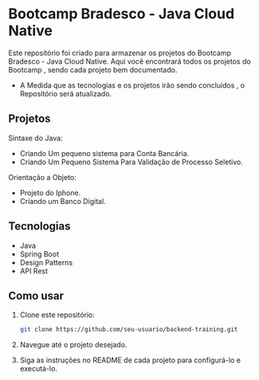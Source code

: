 # Bootcamp Bradesco - Java Cloud Native

Este repositório foi criado para armazenar os projetos do Bootcamp Bradesco - Java Cloud Native. Aqui você encontrará todos os projetos do Bootcamp , sendo cada projeto bem documentado.

- A Medida que as tecnologias e os projetos irão sendo concluídos , o Repositório será atualizado.

## Projetos

Sintaxe do Java:
- Criando Um pequeno sistema para Conta Bancária.
- Criando Um Pequeno Sistema Para Validação de Processo Seletivo.

Orientação a Objeto:
- Projeto do Iphone.
- Criando um Banco Digital.

## Tecnologias

- Java
- Spring Boot
- Design Patterns
- API Rest

## Como usar

1. Clone este repositório:

   ```bash
   git clone https://github.com/seu-usuario/backend-training.git
   ```

2. Navegue até o projeto desejado.

3. Siga as instruções no README de cada projeto para configurá-lo e executá-lo.
